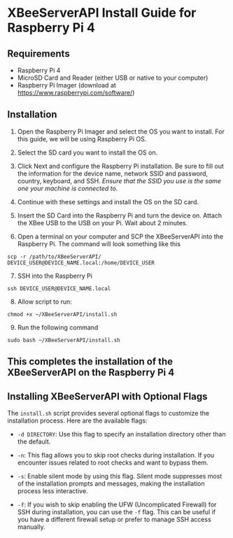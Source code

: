 # XBeeServerAPI Install Guide for Raspberry Pi 4

## Requirements
- Raspberry Pi 4
- MicroSD Card and Reader (either USB or native to your computer)
- Raspberry Pi Imager (download at https://www.raspberrypi.com/software/)

## Installation

1. Open the Raspberry Pi Imager and select the OS you want to install. For this guide, we will be using Raspberry Pi OS.

2. Select the SD card you want to install the OS on.

3. Click Next and configure the Raspberry Pi installation. Be sure to fill out the information for the device name, network SSID and password, country, keyboard, and SSH. *Ensure that the SSID you use is the same one your machine is connected to.*

4. Continue with these settings and install the OS on the SD card.

5. Insert the SD Card into the Raspberry Pi and turn the device on. Attach the XBee USB to the USB on your Pi. Wait about 2 minutes.

6. Open a terminal on your computer and SCP the XBeeServerAPI into the Raspberry Pi. The command will look something like this
```
scp -r /path/to/XBeeServerAPI/ DEVICE_USER@DEVICE_NAME.local:/home/DEVICE_USER
```

7. SSH into the Raspberry Pi
```
ssh DEVICE_USER@DEVICE_NAME.local
```

8. Allow script to run:
```
chmod +x ~/XBeeServerAPI/install.sh
```

9. Run the following command
```
sudo bash ~/XBeeServerAPI/install.sh
```

## This completes the installation of the XBeeServerAPI on the Raspberry Pi 4


## Installing XBeeServerAPI with Optional Flags

The `install.sh` script provides several optional flags to customize the installation process. Here are the available flags:

- `-d DIRECTORY`: Use this flag to specify an installation directory other than the default.

- `-n`: This flag allows you to skip root checks during installation. If you encounter issues related to root checks and want to bypass them.

- `-s`: Enable silent mode by using this flag. Silent mode suppresses most of the installation prompts and messages, making the installation process less interactive.

- `-f`: If you wish to skip enabling the UFW (Uncomplicated Firewall) for SSH during installation, you can use the `-f` flag. This can be useful if you have a different firewall setup or prefer to manage SSH access manually.